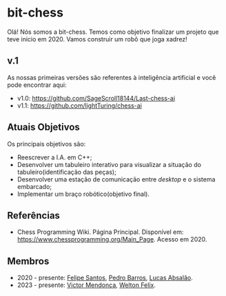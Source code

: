 # bit-chess

Olá! Nós somos a bit-chess. Temos como objetivo finalizar um projeto que teve inicio em 2020. Vamos construir um robô que joga xadrez!

## v.1
As nossas primeiras versões são referentes à inteligência artificial e você pode encontrar aqui:

- v1.0: https://github.com/SageScroll18144/Last-chess-ai
- v1.1: https://github.com/lightTuring/chess-ai

## Atuais Objetivos
Os principais objetivos são:

- Reescrever a I.A. em C++;
- Desenvolver um tabuleiro interativo para visualizar a situação do tabuleiro(identificação das peças);
- Desenvolver uma estação de comunicação entre _desktop_ e o sistema embarcado;
- Implementar um braço robótico(objetivo final).

## Referências

- Chess Programming Wiki. Página Principal. Disponível em: https://www.chessprogramming.org/Main_Page. Acesso em 2020.

## Membros

- 2020 - presente: [Felipe Santos](https://github.com/SageScroll18144), [Pedro Barros](https://github.com/lightTuring), [Lucas Absalão](https://github.com/LightAsh04).
- 2023 - presente: [Victor Mendonça](https://github.com/Mend25/), [Welton Felix](https://github.com/weltonfelix).
